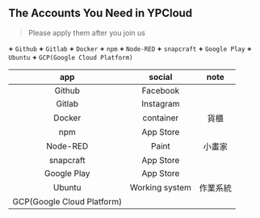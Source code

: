 ﻿## The Accounts You Need in YPCloud
>Please apply them after you join us

**+** `Github` 
**+** `Gitlab` 
**+** `Docker` 
**+** `npm` 
**+** `Node-RED` 
**+** `snapcraft` 
**+** `Google Play` 
**+** `Ubuntu` 
**+** `GCP(Google Cloud Platform)`

|app|social|note|
|:-----:|:-----:|:-----:|
|Github |  Facebook   ||
|Gitlab| Instagram   ||
|Docker  |container      |貨櫃|
|npm |App Store     ||
|Node-RED| Paint   |小畫家|
|snapcraft  |App Store      ||
|Google Play |App Store   ||
|Ubuntu| Working system   |作業系統|
|GCP(Google Cloud Platform)  |      ||

